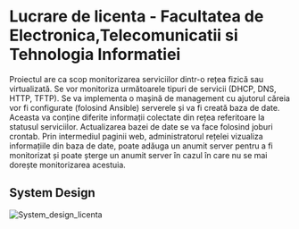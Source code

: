 # Lucrare de licenta - Facultatea de Electronica,Telecomunicatii si Tehnologia Informatiei

Proiectul are ca scop monitorizarea serviciilor dintr-o rețea fizică sau virtualizată. Se vor monitoriza următoarele tipuri de servicii (DHCP, DNS, HTTP, TFTP).  Se va implementa o mașină de management cu ajutorul căreia vor fi configurate (folosind Ansible) serverele și va fi creată baza de date. Aceasta va conține diferite informații colectate din rețea referitoare la statusul serviciilor. Actualizarea bazei de date se va face folosind joburi crontab. Prin intermediul paginii web, administratorul rețelei vizualiza informațiile din baza de date, poate adăuga un anumit server pentru a fi monitorizat și poate șterge un anumit server în cazul în care nu se mai dorește monitorizarea acestuia.

## System Design

![System_design_licenta](https://github.com/vladgabriel24/Licenta/assets/76907292/e31a9f1a-7299-45c5-bd13-4cf61a81e4ee)

